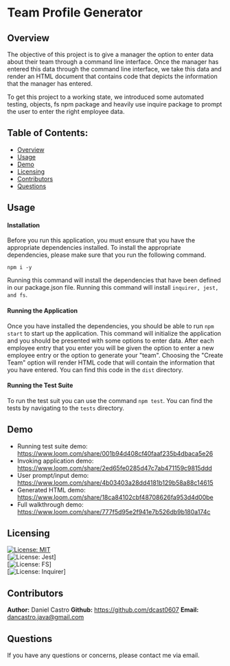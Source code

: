 # Team Profile Generator

## Overview

The objective of this project is to give a manager the option to enter data about their team through a command line interface. Once the manager
has entered this data through the command line interface, we take this data and render an HTML document that contains code that depicts the information
that the manager has entered. 

To get this project to a working state, we introduced some automated testing, objects, fs npm package and heavily use inquire package to prompt the user to enter
the right employee data. 

## Table of Contents:
- [Overview](#overview)
- [Usage](#usage)
- [Demo](#demo)
- [Licensing](#licensing)
- [Contributors](#contributors)
- [Questions](#questions)

## Usage

#### Installation

Before you run this application, you must ensure that you have the appropriate dependencies installed. To install the appropriate dependencies, please make sure that
you run the following command. 

`npm i -y` 

Running this command will install the dependencies that have been defined in our package.json file. Running this command will install `inquirer, jest, and fs`. 

#### Running the Application

Once you have installed the dependencies, you should be able to run `npm start` to start up the application. This command will initialize the application and you should be presented with some
options to enter data. After each employee entry that you enter you will be given the option to enter a new employee entry or the option to generate your "team". Choosing the "Create Team" option 
will render HTML code that will contain the information that you have entered. You can find this code in the `dist` directory. 

#### Running the Test Suite

To run the test suit you can use the command `npm test`. You can find the tests by navigating to the `tests` directory. 

## Demo

- Running test suite demo: https://www.loom.com/share/001b94d408cf40faaf235b4dbaca5e26
- Invoking application demo: https://www.loom.com/share/2ed65fe0285d47c7ab471159c9815ddd
- User prompt/input demo: https://www.loom.com/share/4b03403a28dd4181b129b58a88c14615
- Generated HTML demo: https://www.loom.com/share/18ca84102cbf48708626fa953d4d00be
- Full walkthrough demo: https://www.loom.com/share/777f5d95e2f941e7b526db9b180a174c

## Licensing

[![License: MIT](https://img.shields.io/badge/License-MIT-yellow.svg)](https://opensource.org/licenses/MIT)</br>
[![License: Jest](https://img.shields.io/badge/License-Jest-brightgreen)]</br>
[![License: FS](https://img.shields.io/badge/License-FS-yellowgreen)]</br>
[![License: Inquirer](https://img.shields.io/badge/License-Inquirer-red)]</br>

## Contributors

**Author:** Daniel Castro
**Github:** https://github.com/dcast0607
**Email:** dancastro.java@gmail.com

## Questions

If you have any questions or concerns, please contact me via email. 